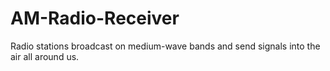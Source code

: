 # AM-Radio-Receiver

Radio stations broadcast on medium-wave bands and send signals into the air all around us. 
